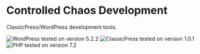 # Controlled Chaos Development

ClassicPress/WordPress development tools.

![WordPress tested on version 5.2.2](https://img.shields.io/badge/WordPress-5.2.2-0073aa.svg?style=flat-square)
![ClassicPress tested on version 1.0.1](https://img.shields.io/badge/ClassicPress-1.0.1-03768e.svg?style=flat-square)
![PHP tested on version 7.2](https://img.shields.io/badge/PHP-tested%207.2-8892bf.svg?style=flat-square)